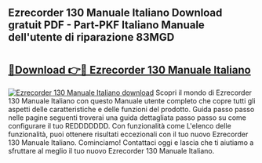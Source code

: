## Ezrecorder 130 Manuale Italiano Download gratuit PDF - Part-PKF Italiano Manuale dell'utente di riparazione 83MGD

# <h2><a href="http://dffed0.blite.top/?on=Ezrecorder+130+Manuale+Italiano">🔗Download 👉🔴 Ezrecorder 130 Manuale Italiano</a></h2>

[![Ezrecorder 130 Manuale Italiano download](https://i.imgur.com/lujVjoI.png)](http://dffed0.blite.top/?on=Ezrecorder+130+Manuale+Italiano)
Scopri il mondo di Ezrecorder 130 Manuale Italiano con questo Manuale utente completo che copre tutti gli aspetti delle caratteristiche e delle funzioni del prodotto. Guida passo passo nelle pagine seguenti troverai una guida dettagliata passo passo su come configurare il tuo REDDDDDDD. Con funzionalità come L'elenco delle funzionalità, puoi ottenere risultati eccezionali con il tuo nuovo Ezrecorder 130 Manuale Italiano. Cominciamo! Contattaci oggi e lascia che ti aiutiamo a sfruttare al meglio il tuo nuovo Ezrecorder 130 Manuale Italiano.
